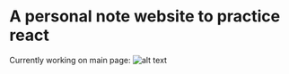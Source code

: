 # A personal note website to practice react 

Currently working on main page:
![alt text](https://imgur.com/a/0QXO2qq)
